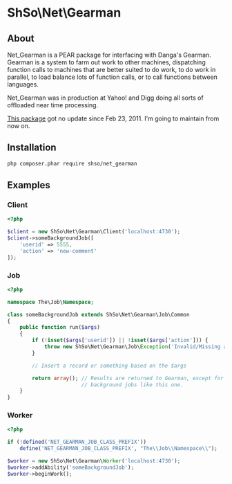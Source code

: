 # ShSo\Net\Gearman

## About

Net_Gearman is a PEAR package for interfacing with Danga's Gearman. Gearman is a system to farm out work to other machines, dispatching function calls to machines that are better suited to do work, to do work in parallel, to load balance lots of function calls, or to call functions between languages.

Net_Gearman was in production at Yahoo! and Digg doing all sorts of offloaded near time processing.

[This package](https://github.com/lenn0x/net_gearman) got no update since Feb 23, 2011. I'm going to maintain from now on.

## Installation

```sh
php composer.phar require shso/net_gearman
```

## Examples

### Client

```php
<?php

$client = new ShSo\Net\Gearman\Client('localhost:4730');
$client->someBackgroundJob([
    'userid' => 5555,
    'action' => 'new-comment'
]);
```

### Job

```php
<?php

namespace The\Job\Namespace;

class someBackgroundJob extends ShSo\Net\Gearman\Job\Common
{
    public function run($args)
    {
        if (!isset($args['userid']) || !isset($args['action'])) {
            throw new ShSo\Net\Gearman\Job\Exception('Invalid/Missing arguments');
        }

        // Insert a record or something based on the $args

        return array(); // Results are returned to Gearman, except for
                        // background jobs like this one.
    }
}
```

### Worker

```php
<?php

if (!defined('NET_GEARMAN_JOB_CLASS_PREFIX'))
    define('NET_GEARMAN_JOB_CLASS_PREFIX', "The\\Job\\Namespace\\");

$worker = new ShSo\Net\Gearman\Worker('localhost:4730');
$worker->addAbility('someBackgroundJob');
$worker->beginWork();
```
